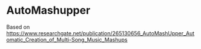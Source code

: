 # AutoMashupper
Based on https://www.researchgate.net/publication/265130656_AutoMashUpper_Automatic_Creation_of_Multi-Song_Music_Mashups

